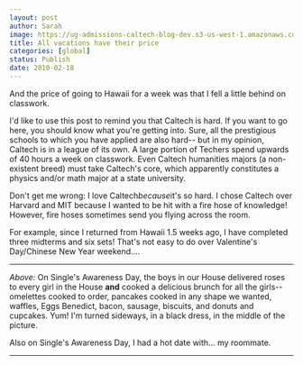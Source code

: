 ```yaml
---
layout: post
author: Sarah
image: https://ug-admissions-caltech-blog-dev.s3-us-west-1.amazonaws.com/old_pictures/caltech_as_it_happens/6a0105349b8251970b0120a8af6403970b.jpg
title: All vacations have their price
categories: [global]
status: Publish
date: 2010-02-18
---
```


And the price of going to Hawaii for a week was that I fell a little behind on classwork.

I'd like to use this post to remind you that Caltech is hard. If you want to go here, you should know what you're getting into. Sure, all the prestigious schools to which you have applied are also hard-- but in my opinion, Caltech is in a league of its own. A large portion of Techers spend upwards of 40 hours a week on classwork. Even Caltech humanities majors (a non-existent breed) must take Caltech's core, which apparently constitutes a physics and/or math major at a state university.

Don't get me wrong: I love Caltech*because*it's so hard. I chose Caltech over Harvard and MIT because I wanted to be hit with a fire hose of knowledge! However, fire hoses sometimes send you flying across the room.

For example, since I returned from Hawaii 1.5 weeks ago, I have completed three midterms and six sets! That's not easy to do over Valentine's Day/Chinese New Year weekend....

---

*Above:* On Single's Awareness Day, the boys in our House delivered roses to every girl in the House **and** cooked a delicious brunch for all the girls-- omelettes cooked to order, pancakes cooked in any shape we wanted, waffles, Eggs Benedict, bacon, sausage, biscuits, and donuts and cupcakes. Yum! I'm turned sideways, in a black dress, in the middle of the picture.

Also on Single's Awareness Day, I had a hot date with... my roommate.

---


